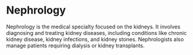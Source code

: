 # Nephrology
Nephrology is the medical specialty focused on the kidneys. It involves diagnosing and treating kidney diseases, including conditions like chronic kidney disease, kidney infections, and kidney stones. Nephrologists also manage patients requiring dialysis or kidney transplants. 
